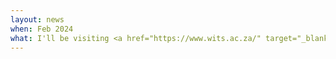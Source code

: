 ```yaml
---
layout: news
when: Feb 2024
what: I'll be visiting <a href="https://www.wits.ac.za/" target="_blank">Wits University</a> for the next 4 months!
---
```

